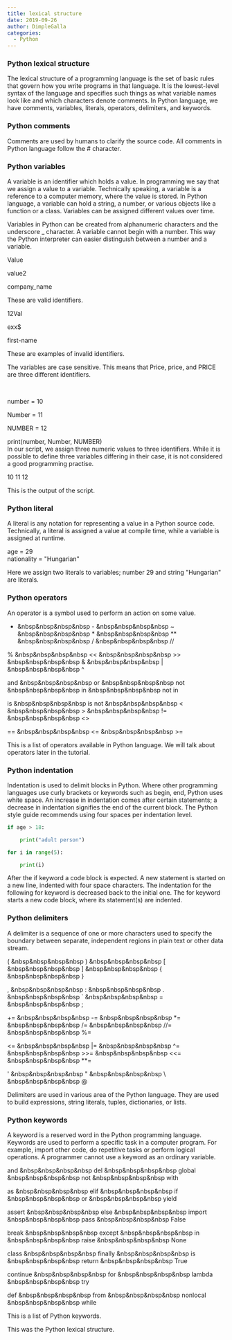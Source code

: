 ```yaml
---
title: lexical structure
date: 2019-09-26
author: DimpleGalla
categories:
  - Python
---
```




### Python lexical structure

The lexical structure of a programming language is the set of basic rules that govern how you write programs in that language. It is the lowest-level syntax of the language and specifies such things as what variable names look like and which characters denote comments. In Python language, we have comments, variables, literals, operators, delimiters, and keywords.

### Python comments

Comments are used by humans to clarify the source code. All comments in Python language follow the # character.



### Python variables

A variable is an identifier which holds a value. In programming we say that we assign a value to a variable. Technically speaking, a variable is a reference to a computer memory, where the value is stored. In Python language, a variable can hold a string, a number, or various objects like a function or a class. Variables can be assigned different values over time.

Variables in Python can be created from alphanumeric characters and the underscore _ character. A variable cannot begin with a number. This way the Python interpreter can easier distinguish between a number and a variable.

Value

value2

company_name

These are valid identifiers.

12Val

exx$

first-name

These are examples of invalid identifiers.

The variables are case sensitive. This means that Price, price, and PRICE are three different identifiers.


<br />


number = 10

Number = 11

NUMBER = 12



print(number, Number, NUMBER)
<br />
In our script, we assign three numeric values to three identifiers. While it is possible to define three variables differing in their case, it is not considered a good programming practise.


10 11 12

This is the output of the script.

### Python literal

A literal is any notation for representing a value in a Python source code. Technically, a literal is assigned a value at compile time, while a variable is assigned at runtime.

age = 29<br />
nationality = "Hungarian"

Here we assign two literals to variables; number 29 and string "Hungarian" are literals.


### Python operators

An operator is a symbol used to perform an action on some value.

+  &nbsp&nbsp&nbsp&nbsp  - &nbsp&nbsp&nbsp&nbsp   ~  &nbsp&nbsp&nbsp&nbsp  * &nbsp&nbsp&nbsp&nbsp   ** &nbsp&nbsp&nbsp&nbsp   /   &nbsp&nbsp&nbsp&nbsp //

%  &nbsp&nbsp&nbsp&nbsp  <<  &nbsp&nbsp&nbsp&nbsp  >> &nbsp&nbsp&nbsp&nbsp   &   &nbsp&nbsp&nbsp&nbsp | &nbsp&nbsp&nbsp&nbsp   ^

and &nbsp&nbsp&nbsp&nbsp   or  &nbsp&nbsp&nbsp&nbsp  not &nbsp&nbsp&nbsp&nbsp   in  &nbsp&nbsp&nbsp&nbsp  not in 

is  &nbsp&nbsp&nbsp&nbsp  is not  &nbsp&nbsp&nbsp&nbsp  <  &nbsp&nbsp&nbsp&nbsp  >  &nbsp&nbsp&nbsp&nbsp  !=  &nbsp&nbsp&nbsp&nbsp  <>

==  &nbsp&nbsp&nbsp&nbsp  <=  &nbsp&nbsp&nbsp&nbsp  >=

This is a list of operators available in Python language. We will talk about operators later in the tutorial.

### Python indentation

Indentation is used to delimit blocks in Python. Where other programming languages use curly brackets or keywords such as begin, end, Python uses white space. An increase in indentation comes after certain statements; a decrease in indentation signifies the end of the current block. The Python style guide recommends using four spaces per indentation level.
```python
if age > 18:

    print("adult person")

for i in range(5):

    print(i)
```
After the if keyword a code block is expected. A new statement is started on a new line, indented with four space characters. The indentation for the following for keyword is decreased back to the initial one. The for keyword starts a new code block, where its statement(s) are indented.

### Python delimiters

A delimiter is a sequence of one or more characters used to specify the boundary between separate, independent regions in plain text or other data stream.

(  &nbsp&nbsp&nbsp&nbsp    )   &nbsp&nbsp&nbsp&nbsp    [  &nbsp&nbsp&nbsp&nbsp     ] &nbsp&nbsp&nbsp&nbsp      {  &nbsp&nbsp&nbsp&nbsp     }      

,  &nbsp&nbsp&nbsp&nbsp     :   &nbsp&nbsp&nbsp&nbsp    .   &nbsp&nbsp&nbsp&nbsp    ` &nbsp&nbsp&nbsp&nbsp      =   &nbsp&nbsp&nbsp&nbsp    ;

+=    &nbsp&nbsp&nbsp&nbsp  -=  &nbsp&nbsp&nbsp&nbsp    *=   &nbsp&nbsp&nbsp&nbsp   /=  &nbsp&nbsp&nbsp&nbsp    //=  &nbsp&nbsp&nbsp&nbsp   %=

<=  &nbsp&nbsp&nbsp&nbsp    |=  &nbsp&nbsp&nbsp&nbsp    ^=  &nbsp&nbsp&nbsp&nbsp    >>=  &nbsp&nbsp&nbsp&nbsp   <<=    &nbsp&nbsp&nbsp&nbsp **=

'   &nbsp&nbsp&nbsp&nbsp    "  &nbsp&nbsp&nbsp&nbsp     \   &nbsp&nbsp&nbsp&nbsp    @

Delimiters are used in various area of the Python language. They are used to build expressions, string literals, tuples, dictionaries, or lists.

### Python keywords

A keyword is a reserved word in the Python programming language. Keywords are used to perform a specific task in a computer program. For example, import other code, do repetitive tasks or perform logical operations. A programmer cannot use a keyword as an ordinary variable.

and  &nbsp&nbsp&nbsp&nbsp     del  &nbsp&nbsp&nbsp&nbsp     global   &nbsp&nbsp&nbsp&nbsp   not  &nbsp&nbsp&nbsp&nbsp   with   

as  &nbsp&nbsp&nbsp&nbsp      elif  &nbsp&nbsp&nbsp&nbsp    if  &nbsp&nbsp&nbsp&nbsp        or  &nbsp&nbsp&nbsp&nbsp     yield

assert &nbsp&nbsp&nbsp&nbsp   else  &nbsp&nbsp&nbsp&nbsp    import  &nbsp&nbsp&nbsp&nbsp    pass  &nbsp&nbsp&nbsp&nbsp   False

break  &nbsp&nbsp&nbsp&nbsp   except &nbsp&nbsp&nbsp&nbsp   in  &nbsp&nbsp&nbsp&nbsp        raise &nbsp&nbsp&nbsp&nbsp   None 

class &nbsp&nbsp&nbsp&nbsp    finally &nbsp&nbsp&nbsp&nbsp  is   &nbsp&nbsp&nbsp&nbsp       return &nbsp&nbsp&nbsp&nbsp  True     

continue &nbsp&nbsp&nbsp&nbsp for  &nbsp&nbsp&nbsp&nbsp     lambda  &nbsp&nbsp&nbsp&nbsp    try     

def  &nbsp&nbsp&nbsp&nbsp     from  &nbsp&nbsp&nbsp&nbsp    nonlocal  &nbsp&nbsp&nbsp&nbsp  while     

This is a list of Python keywords.

This was the Python lexical structure.

